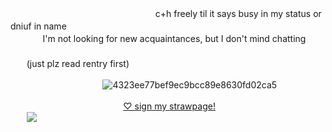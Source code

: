 ㅤㅤㅤㅤㅤㅤㅤㅤㅤㅤㅤㅤㅤㅤㅤㅤㅤㅤc+h freely til it says busy in my status or dniuf in name
ㅤㅤㅤㅤㅤㅤㅤㅤㅤㅤㅤㅤㅤㅤㅤㅤㅤㅤㅤㅤㅤㅤㅤㅤㅤㅤㅤㅤㅤㅤㅤㅤㅤㅤㅤI'm not looking for new acquaintances, but I don't mind chatting
ㅤㅤㅤㅤㅤㅤㅤㅤㅤㅤㅤㅤㅤㅤㅤㅤㅤㅤㅤㅤㅤㅤㅤㅤㅤㅤㅤㅤㅤㅤㅤㅤㅤㅤㅤㅤㅤㅤㅤㅤㅤㅤㅤ(just plz read rentry first)

  ㅤ  ㅤ    ㅤ  ㅤ  ㅤㅤ  ㅤ  ㅤ    ㅤ  ![4323ee77bef9ec9bcc89e8630fd02ca5](https://github.com/user-attachments/assets/2d889e2a-4fd6-423e-bebe-88229f389723)


ㅤㅤㅤㅤㅤㅤㅤㅤㅤㅤㅤㅤㅤㅤ[♡ sign my strawpage!](https://dollydollz.straw.page/)ㅤㅤㅤㅤㅤㅤㅤㅤㅤㅤㅤㅤㅤㅤㅤ![](https://komarev.com/ghpvc/?username=your-bunnidollz&color=fabec8&style=for-the-badge&label=^+w+^)



